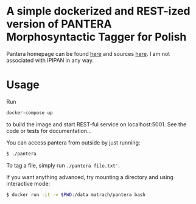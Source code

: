 A simple dockerized and REST-ized version of PANTERA Morphosyntactic Tagger for Polish
=====

Pantera homepage can be found [here](http://zil.ipipan.waw.pl/PANTERA) and sources [here](https://github.com/accek/pantera-tagger). I am not associated with IPIPAN in any way.

Usage
====

Run
```bash
docker-compose up
```
to build the image and start REST-ful service on localhost:5001. See the code or tests for documentation...


You can access pantera from outside by just running:
```bash
$ ./pantera
```
To tag a file, simply run `./pantera file.txt'`.

If you want anything advanced, try mounting a directory and using interactive mode:
```bash
$ docker run -it -v $PWD:/data matrach/pantera bash
```
